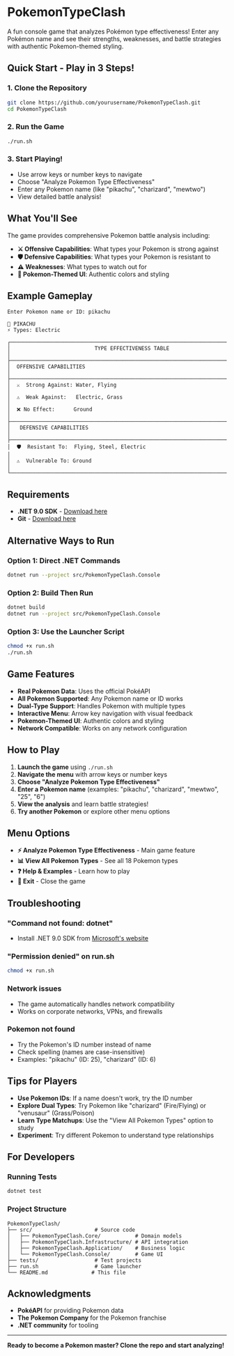 # PokemonTypeClash 

A fun console game that analyzes Pokémon type effectiveness! Enter any Pokémon name and see their strengths, weaknesses, and battle strategies with authentic Pokemon-themed styling.

## Quick Start - Play in 3 Steps!

### 1. Clone the Repository
```bash
git clone https://github.com/yourusername/PokemonTypeClash.git
cd PokemonTypeClash
```

### 2. Run the Game
```bash
./run.sh
```

### 3. Start Playing!
- Use arrow keys or number keys to navigate
- Choose "Analyze Pokemon Type Effectiveness"
- Enter any Pokemon name (like "pikachu", "charizard", "mewtwo")
- View detailed battle analysis!

## What You'll See

The game provides comprehensive Pokemon battle analysis including:

- **⚔️ Offensive Capabilities**: What types your Pokemon is strong against
- **🛡️ Defensive Capabilities**: What types your Pokemon is resistant to
- **⚠️ Weaknesses**: What types to watch out for
- **🎨 Pokemon-Themed UI**: Authentic colors and styling

## Example Gameplay

```
Enter Pokemon name or ID: pikachu

🐶 PIKACHU
⚡ Types: Electric

┌─────────────────────────────────────────────────────────────────────────────┐
│                           TYPE EFFECTIVENESS TABLE                          │
├─────────────────────────────────────────────────────────────────────────────┤
│  OFFENSIVE CAPABILITIES                                                     │
├─────────────────────────────────────────────────────────────────────────────┤
│  ⚔️  Strong Against: Water, Flying                                          │
│  ⚠️  Weak Against:   Electric, Grass                                        │
│  ❌ No Effect:      Ground                                                  │
├─────────────────────────────────────────────────────────────────────────────┤
│   DEFENSIVE CAPABILITIES                                                    │
├─────────────────────────────────────────────────────────────────────────────┤
│  🛡️  Resistant To:  Flying, Steel, Electric                                │
│  ⚠️  Vulnerable To: Ground                                                  │
└─────────────────────────────────────────────────────────────────────────────┘
```

##  Requirements

- **.NET 9.0 SDK** - [Download here](https://dotnet.microsoft.com/download/dotnet/9.0)
- **Git** - [Download here](https://git-scm.com/downloads)

## Alternative Ways to Run

### Option 1: Direct .NET Commands
```bash
dotnet run --project src/PokemonTypeClash.Console
```

### Option 2: Build Then Run
```bash
dotnet build
dotnet run --project src/PokemonTypeClash.Console
```

### Option 3: Use the Launcher Script
```bash
chmod +x run.sh
./run.sh
```

## Game Features

- **Real Pokemon Data**: Uses the official PokéAPI
- **All Pokemon Supported**: Any Pokemon name or ID works
- **Dual-Type Support**: Handles Pokemon with multiple types
- **Interactive Menu**: Arrow key navigation with visual feedback
- **Pokemon-Themed UI**: Authentic colors and styling
- **Network Compatible**: Works on any network configuration

## How to Play

1. **Launch the game** using `./run.sh`
2. **Navigate the menu** with arrow keys or number keys
3. **Choose "Analyze Pokemon Type Effectiveness"**
4. **Enter a Pokemon name** (examples: "pikachu", "charizard", "mewtwo", "25", "6")
5. **View the analysis** and learn battle strategies!
6. **Try another Pokemon** or explore other menu options

## Menu Options

- **⚡ Analyze Pokemon Type Effectiveness** - Main game feature
- **📊 View All Pokemon Types** - See all 18 Pokemon types
- **❓ Help & Examples** - Learn how to play
- **🚪 Exit** - Close the game

## Troubleshooting

### "Command not found: dotnet"
- Install .NET 9.0 SDK from [Microsoft's website](https://dotnet.microsoft.com/download/dotnet/9.0)

### "Permission denied" on run.sh
```bash
chmod +x run.sh
```

### Network issues
- The game automatically handles network compatibility
- Works on corporate networks, VPNs, and firewalls

### Pokemon not found
- Try the Pokemon's ID number instead of name
- Check spelling (names are case-insensitive)
- Examples: "pikachu" (ID: 25), "charizard" (ID: 6)

## Tips for Players

- **Use Pokemon IDs**: If a name doesn't work, try the ID number
- **Explore Dual Types**: Try Pokemon like "charizard" (Fire/Flying) or "venusaur" (Grass/Poison)
- **Learn Type Matchups**: Use the "View All Pokemon Types" option to study
- **Experiment**: Try different Pokemon to understand type relationships

## For Developers

### Running Tests
```bash
dotnet test
```

### Project Structure
```
PokemonTypeClash/
├── src/                    # Source code
│   ├── PokemonTypeClash.Core/           # Domain models
│   ├── PokemonTypeClash.Infrastructure/ # API integration
│   ├── PokemonTypeClash.Application/    # Business logic
│   └── PokemonTypeClash.Console/        # Game UI
├── tests/                  # Test projects
├── run.sh                  # Game launcher
└── README.md              # This file
```


## Acknowledgments

- **PokéAPI** for providing Pokemon data
- **The Pokemon Company** for the Pokemon franchise
- **.NET community** for tooling

---

**Ready to become a Pokemon master? Clone the repo and start analyzing!** 
